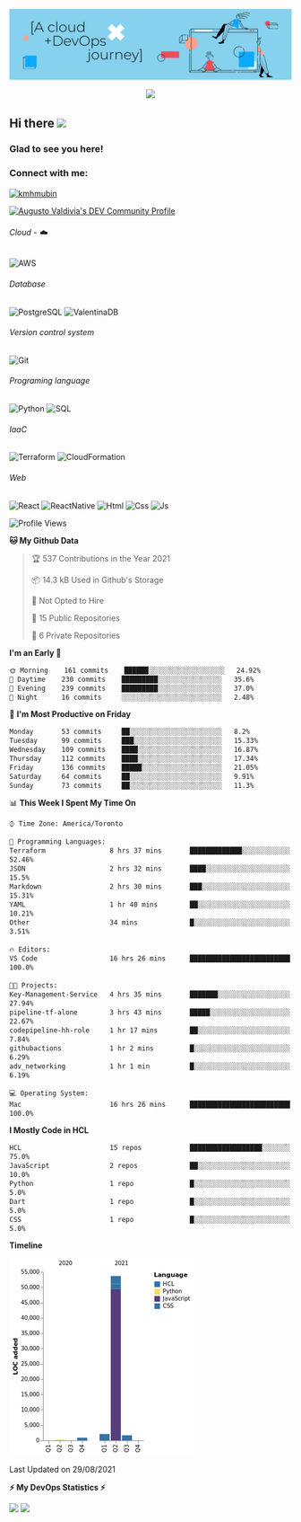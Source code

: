 ![Banner](https://github.com/ValAug/ValAug/blob/master/cover.png)

<!-- retro visitor counter -->
<p align="center"> 
  <img src="https://profile-counter.glitch.me/{ValAug}/count.svg" />
</p>



<!-- welcome message -->
<h2>Hi there <img src="https://media.giphy.com/media/hvRJCLFzcasrR4ia7z/giphy.gif" width="25px"></h2>

<h3>Glad to see you here!</h3>


<!-- Connect with me -->
<h3 align="left">Connect with me:</h3>
<p align="left">
<a href="https://www.linkedin.com/in/augustovaldivia/" target="blank"><img align="center" src="https://github.com/kmhmubin/kmhmubin/blob/master/assets/linkedin.svg" alt="kmhmubin" height="30" width="30" /></a>
</p>

<a href="https://dev.to/valaug">
  <img src="https://d2fltix0v2e0sb.cloudfront.net/dev-badge.svg" alt="Augusto Valdivia's DEV Community Profile" height="30" width="30">
</a>


###### Cloud - :cloud:

![AWS](https://img.shields.io/badge/-AWS-000000?style=flat&logo=Amazon%20AWS&logoColor=FF9900)


###### Database

![PostgreSQL](https://img.shields.io/badge/-PostgreSQL-000000?style=flat&logo=PostgreSQL&logoColor=336791)
![ValentinaDB](https://img.shields.io/badge/-ValentinaDB-000000?style=flat&logo=ValentinaDB&logoColor=336791)


###### Version control system

![Git](https://img.shields.io/badge/-Git-000000?style=flat&logo=Git&logoColor=F05032)

###### Programing language
![Python](https://img.shields.io/badge/-Python-000000?style=flat&logo=Python)
![SQL](https://img.shields.io/badge/-SQL-000000?style=flat&logo=SQL)


###### IaaC
![Terraform](https://img.shields.io/badge/-Terraform-000000?style=flat&logo=Terraform)
![CloudFormation](https://img.shields.io/badge/-CloudFormation-000000?style=flat&logo=Color=FF9900)

###### Web
![React](https://img.shields.io/badge/-React-000000?style=flat&logo=React)
![ReactNative](https://img.shields.io/badge/-ReactNative-000000?style=flat&logo=ReactNative)
![Html](https://img.shields.io/badge/-Html-000000?style=flat&logo=Html)
![Css](https://img.shields.io/badge/-Css-000000?style=flat&logo=Css)
![Js](https://img.shields.io/badge/-Js-000000?style=flat&logo=Js)

<!--START_SECTION:waka-->
![Profile Views](http://img.shields.io/badge/Profile%20Views-0-blue)

**🐱 My Github Data** 

> 🏆 537 Contributions in the Year 2021
 > 
> 📦 14.3 kB Used in Github's Storage 
 > 
> 🚫 Not Opted to Hire
 > 
> 📜 15 Public Repositories 
 > 
> 🔑 6 Private Repositories  
 > 
**I'm an Early 🐤** 

```text
🌞 Morning    161 commits    ██████░░░░░░░░░░░░░░░░░░░   24.92% 
🌆 Daytime    230 commits    █████████░░░░░░░░░░░░░░░░   35.6% 
🌃 Evening    239 commits    █████████░░░░░░░░░░░░░░░░   37.0% 
🌙 Night      16 commits     ░░░░░░░░░░░░░░░░░░░░░░░░░   2.48%

```
📅 **I'm Most Productive on Friday** 

```text
Monday       53 commits     ██░░░░░░░░░░░░░░░░░░░░░░░   8.2% 
Tuesday      99 commits     ███░░░░░░░░░░░░░░░░░░░░░░   15.33% 
Wednesday    109 commits    ████░░░░░░░░░░░░░░░░░░░░░   16.87% 
Thursday     112 commits    ████░░░░░░░░░░░░░░░░░░░░░   17.34% 
Friday       136 commits    █████░░░░░░░░░░░░░░░░░░░░   21.05% 
Saturday     64 commits     ██░░░░░░░░░░░░░░░░░░░░░░░   9.91% 
Sunday       73 commits     ██░░░░░░░░░░░░░░░░░░░░░░░   11.3%

```


📊 **This Week I Spent My Time On** 

```text
⌚︎ Time Zone: America/Toronto

💬 Programming Languages: 
Terraform                8 hrs 37 mins       █████████████░░░░░░░░░░░░   52.46% 
JSON                     2 hrs 32 mins       ████░░░░░░░░░░░░░░░░░░░░░   15.5% 
Markdown                 2 hrs 30 mins       ███░░░░░░░░░░░░░░░░░░░░░░   15.31% 
YAML                     1 hr 40 mins        ██░░░░░░░░░░░░░░░░░░░░░░░   10.21% 
Other                    34 mins             █░░░░░░░░░░░░░░░░░░░░░░░░   3.51%

🔥 Editors: 
VS Code                  16 hrs 26 mins      █████████████████████████   100.0%

🐱‍💻 Projects: 
Key-Management-Service   4 hrs 35 mins       ███████░░░░░░░░░░░░░░░░░░   27.94% 
pipeline-tf-alone        3 hrs 43 mins       █████░░░░░░░░░░░░░░░░░░░░   22.67% 
codepipeline-hh-role     1 hr 17 mins        ██░░░░░░░░░░░░░░░░░░░░░░░   7.84% 
githubactions            1 hr 2 mins         █░░░░░░░░░░░░░░░░░░░░░░░░   6.29% 
adv_networking           1 hr 1 min          █░░░░░░░░░░░░░░░░░░░░░░░░   6.19%

💻 Operating System: 
Mac                      16 hrs 26 mins      █████████████████████████   100.0%

```

**I Mostly Code in HCL** 

```text
HCL                      15 repos            ██████████████████░░░░░░░   75.0% 
JavaScript               2 repos             ██░░░░░░░░░░░░░░░░░░░░░░░   10.0% 
Python                   1 repo              █░░░░░░░░░░░░░░░░░░░░░░░░   5.0% 
Dart                     1 repo              █░░░░░░░░░░░░░░░░░░░░░░░░   5.0% 
CSS                      1 repo              █░░░░░░░░░░░░░░░░░░░░░░░░   5.0%

```


**Timeline**

![Chart not found](https://raw.githubusercontent.com/ValAug/ValAug/master/charts/bar_graph.png) 


 Last Updated on 29/08/2021
<!--END_SECTION:waka-->

<!-- GitHub stats -->
<b>⚡ My DevOps Statistics ⚡</b>

<p>
<!-- GitHub Stats -->
<img height="180em" src="https://github-readme-stats.vercel.app/api?username=ValAug&show_icons=true&hide_border=true" />

<!-- Most Used Languages -->
<img height="180em" src="https://github-readme-stats.vercel.app/api/top-langs/?username=ValAug&exclude_repo=KNN-Image-Classification&show_icons=true&hide_border=true&layout=compact&langs_count=8"/>
</p>

<!--
**ValAug/ValAug** is a ✨ _special_ ✨ repository because its `README.md` (this file) appears on your GitHub profile.

Here are some ideas to get you started:

- 🔭 I’m currently working on ...
- 🌱 I’m currently learning ...
- 👯 I’m looking to collaborate on ...
- 🤔 I’m looking for help with ...
- 💬 Ask me about ...
- 📫 How to reach me: ...
- 😄 Pronouns: ...
- ⚡ Fun fact: ...
-->
